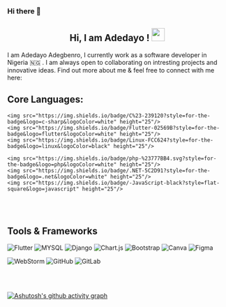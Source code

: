 ### Hi there 👋

<h2 align="center">
    Hi, I am Adedayo ! <img src="https://raw.githubusercontent.com/aemmadi/aemmadi/master/wave.gif" width="30px">

</h2>


I am Adedayo Adegbenro, I currently work as a software developer in Nigeria 🇳🇬 . I am always open to collaborating
on intresting projects and innovative ideas. Find out more about me & feel free to connect with me here:

<p align="center">
</p>

## Core Languages:
<p align="center">

    <img src="https://img.shields.io/badge/C%23-239120?style=for-the-badge&logo=c-sharp&logoColor=white" height="25"/>
    <img src="https://img.shields.io/badge/Flutter-02569B?style=for-the-badge&logo=flutter&logoColor=white" height="25"/>
    <img src="https://img.shields.io/badge/Linux-FCC624?style=for-the-badge&logo=linux&logoColor=black" height="25"/>

    <img src="https://img.shields.io/badge/php-%23777BB4.svg?style=for-the-badge&logo=php&logoColor=white" height="25"/>
    <img src="https://img.shields.io/badge/.NET-5C2D91?style=for-the-badge&logo=.net&logoColor=white" height="25"/>
    <img src="https://img.shields.io/badge/-JavaScript-black?style=flat-square&logo=javascript" height="25"/>



</p>
<br />
<br />

## Tools  & Frameworks
![Flutter](https://img.shields.io/badge/Flutter-02569B?style=for-the-badge&logo=flutter&logoColor=white)
![MYSQL](https://img.shields.io/badge/MySQL-00000F?style=for-the-badge&logo=mysql&logoColor=white)
![Django](https://img.shields.io/badge/django-%23092E20.svg?style=for-the-badge&logo=django&logoColor=white)
![Chart.js](https://img.shields.io/badge/chart.js-F5788D.svg?style=for-the-badge&logo=chart.js&logoColor=white)
![Bootstrap](https://img.shields.io/badge/bootstrap-%23563D7C.svg?style=for-the-badge&logo=bootstrap&logoColor=white)
![Canva](https://img.shields.io/badge/Canva-%2300C4CC.svg?style=for-the-badge&logo=Canva&logoColor=white)
![Figma](https://img.shields.io/badge/figma-%23F24E1E.svg?style=for-the-badge&logo=figma&logoColor=white)

![WebStorm](https://img.shields.io/badge/webstorm-143?style=for-the-badge&logo=webstorm&logoColor=white&color=black)
![GitHub](https://img.shields.io/badge/github-%23121011.svg?style=for-the-badge&logo=github&logoColor=white)
![GitLab](https://img.shields.io/badge/gitlab-%23181717.svg?style=for-the-badge&logo=gitlab&logoColor=white)


<br />


<br/>

[![Ashutosh's github activity graph](https://activity-graph.herokuapp.com/graph?username=apostleyemi&bg_color=0f2a48&color=f2f2f2&line=ffffff&point=74fb7d&area=true&hide_border=true)](https://github.com/ashutosh00710/github-readme-activity-graph)
</p>
